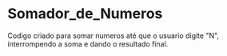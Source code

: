 # Somador_de_Numeros
Codigo criado para somar numeros até que o usuario digite "N", interrompendo a soma e dando o resultado final.
